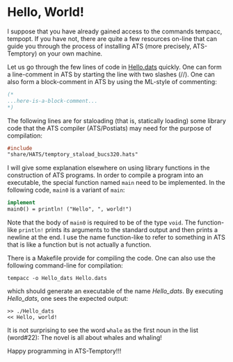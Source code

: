 # Hello, World!

I suppose that you have already gained access to the commands tempacc,
tempopt. If you have not, there are quite a few resources on-line that
can guide you through the process of installing ATS (more precisely,
ATS-Temptory) on your own machine.

Let us go through the few lines of code in [Hello.dats](./Hello.dats)
quickly.  One can form a line-comment in ATS by starting the line with
two slashes (//). One can also form a block-comment in ATS by using
the ML-style of commenting:

```ats
(*
...here-is-a-block-comment...
*)
```

The following lines are for staloading (that is, statically loading)
some library code that the ATS compiler (ATS/Postiats) may need for the purpose
of compilation:

```ats
#include
"share/HATS/temptory_staload_bucs320.hats"
```

I will give some explanation elsewhere on using library functions in
the construction of ATS programs.  In order to compile a program into
an executable, the special function named `main` need to be
implemented. In the following code, `main0` is a variant of
`main`:

```ats
implement
main0() = println! ("Hello", ", world!")
```

Note that the body of `main0` is required to be of the type
`void`. The function-like `println!` prints its arguments to
the standard output and then prints a newline at the end. I use the
name function-like to refer to something in ATS that is like a
function but is not actually a function.

There is a Makefile provide for compiling the code. One can also use
the following command-line for compilation:

```shell
tempacc -o Hello_dats Hello.dats
```

which should generate an executable of the name *Hello_dats*. By executing
*Hello_dats*, one sees the expected output:

```text
>> ./Hello_dats
<< Hello, world!
```

It is not surprising to see the word `whale` as the first noun in the list
(word#22): The novel is all about whales and whaling!

Happy programming in ATS-Temptory!!!
